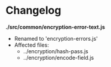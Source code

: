 # Changelog

**./src/common/encryption-error-text.js**
* Renamed to 'encryption-errors.js'
* Affected files:
	* ../encryption/hash-pass.js
	* ../encryption/encode-field.js
